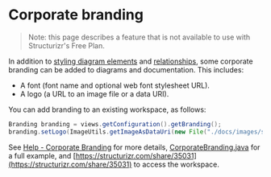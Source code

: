 # Corporate branding

> Note: this page describes a feature that is not available to use with Structurizr's Free Plan.

In addition to [styling diagram elements](styling-elements.md) and [relationships](styling-relationships.md), some corporate branding can be added to diagrams and documentation. This includes:

- A font (font name and optional web font stylesheet URL).
- A logo (a URL to an image file or a data URI).

You can add branding to an existing workspace, as follows:

```java
Branding branding = views.getConfiguration().getBranding();
branding.setLogo(ImageUtils.getImageAsDataUri(new File("./docs/images/structurizr-logo.png")));
```

See [Help - Corporate Branding](https://structurizr.com/help/corporate-branding) for more details, [CorporateBranding.java](https://github.com/structurizr/java/blob/master/structurizr-examples/src/com/structurizr/example/CorporateBranding.java) for a full example, and [https://structurizr.com/share/35031](https://structurizr.com/share/35031) to access the workspace.

